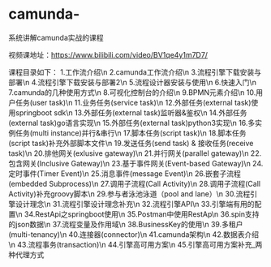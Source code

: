 # camunda-
系统讲解camunda实战的课程

视频课地址：https://www.bilibili.com/video/BV1qe4y1m7D7/

课程目录如下：
1.工作流介绍\n
2.camunda工作流介绍\n
3.流程引擎下载安装与部署\n
4.流程引擎下载安装与部署2\n
5.流程设计器安装与使用\n
6.快速入门\n
7.camunda的几种使用方式\n
8.可视化控制台的介绍\n
9.BPMN元素介绍\n
10.用户任务(user task)\n
11.业务任务(service task)\n
12.外部任务(external task)使用springboot sdk\n
13.外部任务(external task)监听器&鉴权\n
14.外部任务(external task)go语言实现\n
15.外部任务(external task)python3实现\n
16.多实例任务(multi instance)并行&串行\n
17.脚本任务(script task)\n
18.脚本任务(script task)补充外部脚本文件\n
19.发送任务(send task) & 接收任务(receive task)\n
20.排他网关(exlusive gateway)\n
21.并行网关(parallel gateway)\n
22.包含网关(Inclusive Gateway)\n
23.基于事件网关(Event-based Gateway)\n
24.定时事件(Timer Event)\n
25.消息事件(message Event)\n
26.嵌套子流程(embedded Subprocess)\n
27.调用子流程(Call Activity)\n
28.调用子流程(Call Activity)补充groovy脚本\n
29.参与者泳池泳道（pool and lane）\n
30.流程引擎设计理念\n
31.流程引擎设计理念补充\n
32.流程引擎API\n
33.引擎端有用的配置\n
34.RestApi之springboot使用\n
35.Postman中使用RestAp\n
36.spin支持的json数据\n
37.流程变量及作用域\n
38.BusinessKey的使用\n
39.多租户(multi-tenancy)\n
40.连接器(connector)\n
41.camunda架构\n
42.数据表介绍\n
43.流程事务(transaction)\n
44.引擎高可用方案\n
45.引擎高可用方案补充_两种代理方式

